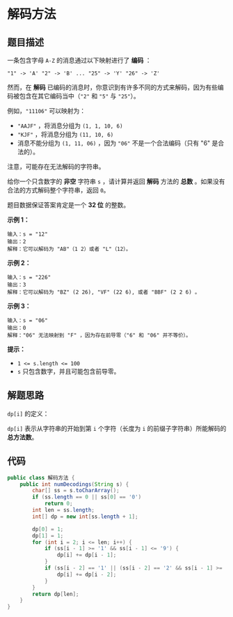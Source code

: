 # 解码方法



## 题目描述

一条包含字母 `A-Z` 的消息通过以下映射进行了 **编码** ：

```
"1" -> 'A' "2" -> 'B' ... "25" -> 'Y' "26" -> 'Z'
```

然而，在 **解码** 已编码的消息时，你意识到有许多不同的方式来解码，因为有些编码被包含在其它编码当中（`"2"` 和 `"5"` 与 `"25"`）。

例如，`"11106"` 可以映射为：

- `"AAJF"` ，将消息分组为 `(1, 1, 10, 6)`
- `"KJF"` ，将消息分组为 `(11, 10, 6)`
- 消息不能分组为 `(1, 11, 06)` ，因为 `"06"` 不是一个合法编码（只有 "6" 是合法的）。

注意，可能存在无法解码的字符串。

给你一个只含数字的 **非空** 字符串 `s` ，请计算并返回 **解码** 方法的 **总数** 。如果没有合法的方式解码整个字符串，返回 `0`。

题目数据保证答案肯定是一个 **32 位** 的整数。

 

**示例 1：**

```
输入：s = "12"
输出：2
解释：它可以解码为 "AB"（1 2）或者 "L"（12）。
```

**示例 2：**

```
输入：s = "226"
输出：3
解释：它可以解码为 "BZ" (2 26), "VF" (22 6), 或者 "BBF" (2 2 6) 。
```

**示例 3：**

```
输入：s = "06"
输出：0
解释："06" 无法映射到 "F" ，因为存在前导零（"6" 和 "06" 并不等价）。
```

 

**提示：**

- `1 <= s.length <= 100`
- `s` 只包含数字，并且可能包含前导零。



## 解题思路

`dp[i]` 的定义：

`dp[i]` 表示从字符串的开始到第 `i` 个字符（长度为 `i` 的前缀子字符串）所能解码的 **总方法数**。

## 代码

```java
public class 解码方法 {
    public int numDecodings(String s) {
        char[] ss = s.toCharArray();
        if (ss.length == 0 || ss[0] == '0')
            return 0;
        int len = ss.length;
        int[] dp = new int[ss.length + 1];

        dp[0] = 1;
        dp[1] = 1;
        for (int i = 2; i <= len; i++) {
            if (ss[i - 1] >= '1' && ss[i - 1] <= '9') {
                dp[i] += dp[i - 1];
            }
            if (ss[i - 2] == '1' || (ss[i - 2] == '2' && ss[i - 1] >= '0' && ss[i - 1] <= '6')) {
                dp[i] += dp[i - 2];
            }
        }
        return dp[len];
    }
}
```



